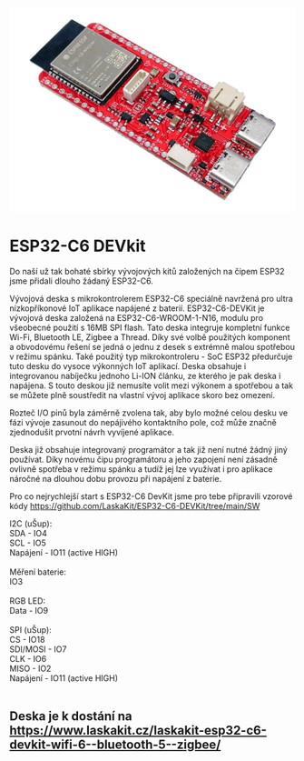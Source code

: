 ![ESP32-C6 DevKit](https://github.com/LaskaKit/ESP32-C6-DEVKit/blob/main/images/esp32-c6-devkit.JPG)

# ESP32-C6 DEVkit

Do naší už tak bohaté sbírky vývojových kitů založených na čipem ESP32 jsme přidali dlouho žádaný ESP32-C6.

Vývojová deska s mikrokontrolerem ESP32-C6 speciálně navržená pro ultra nízkopříkonové IoT aplikace napájené z baterií. ESP32-C6-DEVKit je vývojová deska založená na ESP32-C6-WROOM-1-N16, modulu pro všeobecné použití s 16MB SPI flash. Tato deska integruje kompletní funkce Wi-Fi, Bluetooth LE, Zigbee a Thread. Díky své volbě použitých komponent a obvodovému řešení se jedná o jednu z desek s extrémně malou spotřebou v režimu spánku. Také použitý typ mikrokontroleru - SoC ESP32 předurčuje tuto desku do vysoce výkonných IoT aplikací. Deska obsahuje i integrovanou nabíječku jednoho Li-ION článku, ze kterého je pak deska i napájena. S touto deskou již nemusíte volit mezi výkonem a spotřebou a tak se můžete plně soustředit na vlastní vývoj aplikace skoro bez omezení.

Rozteč I/O pinů byla záměrně zvolena tak, aby bylo možné celou desku ve fázi vývoje zasunout do nepájivého kontaktního pole, což může značně zjednodušit prvotní návrh vyvíjené aplikace.

Deska již obsahuje integrovaný programátor a tak již není nutné žádný jiný používat. Díky novému čipu programátoru a jeho zapojení není zásadně ovlivně spotřeba v režimu spánku a tudíž jej lze využívat i pro aplikace náročné na dlouhou dobu provozu při napájení z baterie.

Pro co nejrychlejší start s ESP32-C6 DevKit jsme pro tebe připravili vzorové kódy https://github.com/LaskaKit/ESP32-C6-DEVKit/tree/main/SW 

I2C (uŠup): </br>
SDA - IO4 </br>
SCL - IO5</br>
Napájení - IO11 (active HIGH)</br>
</br>
Měření baterie:</br>
IO3</br>
</br>
RGB LED:</br>
Data - IO9</br>
</br>
SPI (uŠup):</br>
CS - IO18</br>
SDI/MOSI - IO7</br>
CLK - IO6</br>
MISO - IO2</br>
Napájení - IO11 (active HIGH)</br>
</br>
## Deska je k dostání na https://www.laskakit.cz/laskakit-esp32-c6-devkit-wifi-6--bluetooth-5--zigbee/ 

